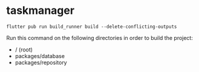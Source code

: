 # taskmanager

```flutter pub run build_runner build --delete-conflicting-outputs```

Run this command on the following directories in order to build the project:
- / (root)
- packages/database
- packages/repository
